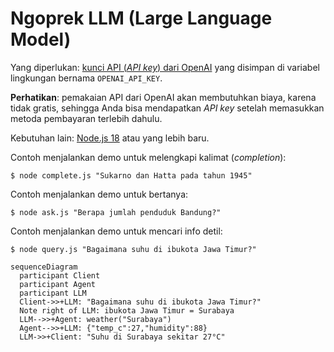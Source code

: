 # Ngoprek LLM (Large Language Model)

Yang diperlukan: [kunci API (_API key_) dari OpenAI](https://platform.openai.com/account/api-keys) yang disimpan di variabel lingkungan bernama `OPENAI_API_KEY`.

**Perhatikan**: pemakaian API dari OpenAI akan membutuhkan biaya, karena tidak gratis, sehingga Anda bisa mendapatkan _API key_ setelah memasukkan metoda pembayaran terlebih dahulu.

Kebutuhan lain: [Node.js 18](https://nodejs.org/) atau yang lebih baru.

Contoh menjalankan demo untuk melengkapi kalimat (_completion_):

```
$ node complete.js "Sukarno dan Hatta pada tahun 1945"
```

Contoh menjalankan demo untuk bertanya:

```
$ node ask.js "Berapa jumlah penduduk Bandung?"
```

Contoh menjalankan demo untuk mencari info detil:

```
$ node query.js "Bagaimana suhu di ibukota Jawa Timur?"
```

```mermaid
sequenceDiagram
  participant Client
  participant Agent
  participant LLM
  Client->>+LLM: "Bagaimana suhu di ibukota Jawa Timur?"
  Note right of LLM: ibukota Jawa Timur = Surabaya
  LLM-->>+Agent: weather("Surabaya")
  Agent-->>+LLM: {"temp_c":27,"humidity":88}
  LLM->>+Client: "Suhu di Surabaya sekitar 27°C"
```
